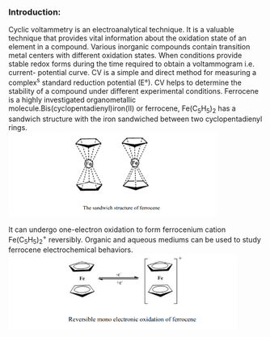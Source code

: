 ### Introduction:

Cyclic voltammetry is an electroanalytical technique. It is a valuable technique that provides vital information about the oxidation state of an element in a compound. Various inorganic
compounds contain transition metal centers with different oxidation states. When conditions provide stable redox forms during the time required to obtain a voltammogram i.e. current-
potential curve. CV is a simple and direct method for measuring a complex<sup>s</sup> standard reduction potential (E°). CV helps to determine the stability of a compound under different experimental
conditions. Ferrocene is a highly investigated organometallic molecule.Bis(cyclopentadienyl)iron(II) or ferrocene, Fe(C<sub>5</sub>H<sub>5</sub>)<sub>2</sub> has a sandwich structure with the iron
sandwiched between two cyclopentadienyl rings.<br>
![Figure1](images/image1.png)

It can undergo one-electron oxidation to form ferrocenium cation Fe(C<sub>5</sub>H<sub>5</sub>)<sub>2</sub><sup>+</sup> reversibly. Organic
and aqueous mediums can be used to study ferrocene electrochemical behaviors.<br>
![Figure2](images/image2.png)